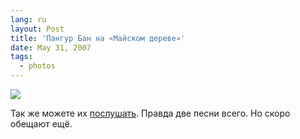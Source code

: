 ```yaml
---
lang: ru
layout: Post
title: 'Пангур Бан на «Майском дереве»'
date: May 31, 2007
tags:
  - photos
---
```


![](http://wow.sapegin.me/1z0Y0J0C101Z/Sapegin-Artem-20D-2007-05-26-350-5054.jpg)

Так же можете их [послушать](http://realmusic.ru/pangurban "Музыка Пангур Бан"). Правда две песни всего. Но скоро обещают ещё.
